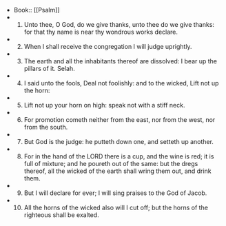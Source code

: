 - Book:: [[Psalm]]
- 1. Unto thee, O God, do we give thanks, unto thee do we give thanks: for that thy name is near thy wondrous works declare.
- 2. When I shall receive the congregation I will judge uprightly.
- 3. The earth and all the inhabitants thereof are dissolved: I bear up the pillars of it. Selah.
- 4. I said unto the fools, Deal not foolishly: and to the wicked, Lift not up the horn:
- 5. Lift not up your horn on high: speak not with a stiff neck.
- 6. For promotion cometh neither from the east, nor from the west, nor from the south.
- 7. But God is the judge: he putteth down one, and setteth up another.
- 8. For in the hand of the LORD there is a cup, and the wine is red; it is full of mixture; and he poureth out of the same: but the dregs thereof, all the wicked of the earth shall wring them out, and drink them.
- 9. But I will declare for ever; I will sing praises to the God of Jacob.
- 10. All the horns of the wicked also will I cut off; but the horns of the righteous shall be exalted.
